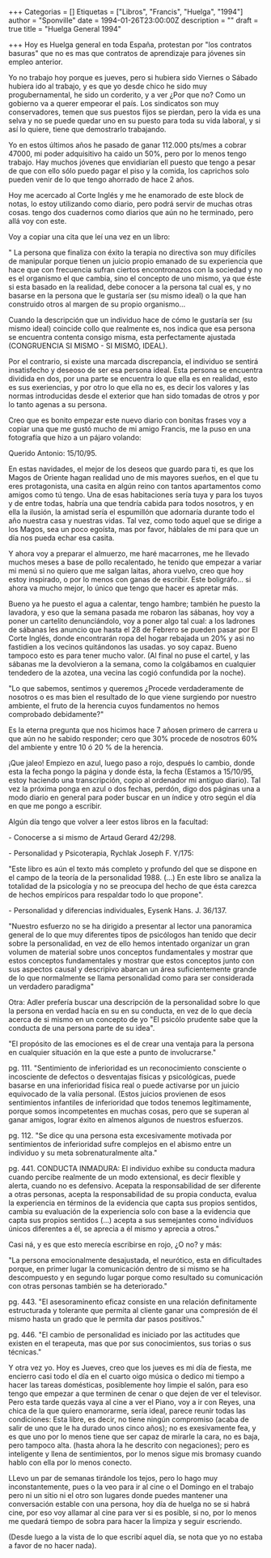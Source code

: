 +++
Categorias = []
Etiquetas = ["Libros", "Francis", "Huelga", "1994"]
author = "Sponville"
date = 1994-01-26T23:00:00Z
description = ""
draft = true
title = "Huelga General 1994"

+++
Hoy es Huelga general en toda España, protestan por "los contratos basuras" que no es mas que contratos de aprendizaje para jóvenes sin empleo anterior.

Yo no trabajo hoy porque es jueves, pero si hubiera sido Viernes o Sábado hubiera ido al trabajo, y es que yo desde chico he sido muy progubernamental, he sido un corderito, y a ver ¿Por que no? Como un gobierno va a querer empeorar el país. Los sindicatos son muy conservadores, temen que sus puestos fijos se pierdan, pero la vida es una selva y no se puede quedar uno en su puesto para toda su vida laboral, y si así lo quiere, tiene que demostrarlo trabajando.

Yo en estos últimos años he pasado de ganar 112.000 pts/mes a cobrar 47000, mi poder adquisitivo ha caido un 50%, pero por lo menos tengo trabajo. Hay muchos jóvenes que envidiarían ell puesto que tengo a pesar de que con ello sólo puedo pagar el piso y la comida, los caprichos solo pueden venir de lo que tengo ahorrado de hace 2 años.

Hoy me acercado al Corte Inglés y me he enamorado de este block de notas, lo estoy utilizando como diario, pero podrá servir de muchas otras cosas. tengo dos cuadernos como diarios que aún no he terminado, pero allá voy con este.

Voy a copiar una cita que leí una vez en un libro:

" La persona que finaliza con éxito la terapia no directiva son muy difíciles de manipular porque tienen un juicio propio emanado de su experiencia que hace que con frecuencia sufran ciertos encontronazos con la sociedad y no es el organismo el que cambia, sino el concepto de uno mismo, ya que éste si esta basado en la realidad, debe conocer a la persona tal cual es, y no basarse en la persona que le gustaría ser (su mismo ideal) o la que han construido otros al margen de su propio organismo...

Cuando la descripción que un individuo hace de cómo le gustaría ser (su mismo ideal) coincide collo que realmente es, nos indica que esa persona se encuentra contenta consigo misma, esta perfectamente ajustada (CONGRUENCIA SI MISMO - SI MISMO, IDEAL).

Por el contrario, si existe una marcada discrepancia, el individuo se sentirá insatisfecho y deseoso de ser esa persona ideal. Esta persona se encuentra dividida en dos, por una parte se encuentra lo que ella es en realidad, esto es sus exeriencias, y por otro lo que ella no es, es decir los valores y las normas introducidas desde el exterior que han sido tomadas de otros y por lo tanto agenas a su persona.

Creo que es bonito empezar este nuevo diario con bonitas frases voy a copiar una que me gustó mucho de mi amigo Francis, me la puso en una fotografía que hizo a un pájaro volando:

Querido Antonio: 15/10/95.

En estas navidades, el mejor de los deseos que guardo para ti, es que los Magos de Oriente hagan realidad uno de mis mayores sueños, en el que tu eres protagonista, una casita en algún reino con tantos apartamentos como amigos como tú tengo. Una de esas habitaciones sería tuya y para los tuyos y de entre todas, habría una que tendría cabida para todos nosotros, y en ella la ilusión, la amistad sería el espumillón que adornaría durante todo el año nuestra casa y nuestras vidas. Tal vez, como todo aquel que se dirige a los Magos, sea un poco egoísta, mas por favor, háblales de mi para que un día nos pueda echar esa casita.

Y ahora voy a preparar el almuerzo, me haré macarrones, me he llevado muchos meses a base de pollo recalentado, he tenido que empezar a variar mi menú si no quiero que me salgan laitas, ahora vuelvo, creo que hoy estoy inspirado, o por lo menos con ganas de escribir. Este boligráfo... si ahora va mucho mejor, lo único que tengo que hacer es apretar más.

Bueno ya he puesto el agua a calentar, tengo hambre; también he puesto la lavadora, y eso que la semana pasada me robaron las sábanas, hoy voy a poner un cartelito denunciándolo, voy a poner algo tal cual: a los ladrones de sábanas les anuncio que hasta el 28 de Febrero se pueden pasar por El Corte Inglés, donde encontrarán ropa del hogar rebajada un 20% y asi no fastidien a los vecinos quitándonos las usadas. yo soy capaz. Bueno tampoco esto es para tener mucho valor. (Al final no puse el cartel, y las sábanas me la devolvieron a la semana, como la colgábamos en cualquier tendedero de la azotea, una vecina las cogió confundida por la noche).

"Lo que sabemos, sentimos y queremos ¿Procede verdaderamente de nosotros o es mas bien el resultado de lo que viene surgiendo por nuestro ambiente, el fruto de la herencia cuyos fundamentos no hemos comprobado debidamente?"

Es la eterna pregunta que nos hicimos hace 7 añosen primero de carrera u que aún no he sabido responder; cero que 30% procede de nosotros 60% del ambiente y entre 10 ó 20 % de la herencia.

¡Que jaleo! Empiezo en azul, luego paso a rojo, después lo cambio, donde esta la fecha pongo la página y donde ésta, la fecha (Estamos a 15/10/95, estoy haciendo una transcripción, copio al ordenador mi antiguo diario). Tal vez la próxima ponga en azul o dos fechas, perdón, digo dos páginas una a modo diario en general para poder buscar en un índice y otro según el día en que me pongo a escribir.

Algún día tengo que volver a leer estos libros en la facultad:

\- Conocerse a si mismo de Artaud Gerard 42/298.

\- Personalidad y Psicoterapia, Rychlak Joseph F. Y/175:

"Este libro es aún el texto más completo y profundo del que se dispone en el campo de la teoría de la personalidad 1988. (...) En este libro se analiza la totalidad de la psicología y no se preocupa del hecho de que ésta carezca de hechos empíricos para respaldar todo lo que propone".

\- Personalidad y diferencias individuales, Eysenk Hans. J. 36/137.

"Nuestro esfuerzo no se ha dirigido a presentar al lector una panoramica general de lo que muy diferentes tipos de psicólogos han tenido que decir sobre la personalidad, en vez de ello hemos intentado organizar un gran volumen de material sobre unos conceptos fundamentales y mostrar que estos conceptos fundamentales y mostrar que estos conceptos junto con sus aspectos causal y descripivo abarcan un área suficientemente grande de lo que normalmente se llama personalidad como para ser considerada un verdadero paradigma"

Otra: Adler prefería buscar una descripción de la personalidad sobre lo que la persona en verdad hacía en su en su conducta, en vez de lo que decía acerca de si mismo en un concepto de yo "El psicólo prudente sabe que la conducta de una persona parte de su idea".

"El propósito de las emociones es el de crear una ventaja para la persona en cualquier situación en la que este a punto de involucrarse."

pg. 111. "Sentimiento de inferioridad es un reconocimiento consciente o incosciente de defectos o desventajas físicas y psicológicas, puede basarse en una inferioridad física real o puede activarse por un juicio equivocado de la valía personal. (Estos juicios provienen de esos sentimientos infantiles de inferioridad que todos tenemos legítimamente, porque somos incompetentes en muchas cosas, pero que se superan al ganar amigos, lograr éxito en almenos algunos de nuestros esfuerzos.

pg. 112. "Se dice qu una persona esta excesivamente motivada por sentimientos de inferioridad sufre complejos en el abismo entre un individuo y su meta sobrenaturalmente alta."

pg. 441. CONDUCTA INMADURA: El individuo exhibe su conducta madura cuando percibe realmente de un modo extensional, es decir flexible y alerta, cuando no es defensivo. Acepata la responsabilidad de ser diferente a otras personas, acepta la responsabilidad de su propia conducta, evalua la experiencia en términos de la evidencia que capta sus propios sentidos, cambia su evaluación de la experiencia solo con base a la evidencia que capta sus propios sentidos (...) acepta a sus semejantes como indivíduos únicos diferentes a él, se aprecia a él mismo y aprecia a otros."

Casi ná, y es que esto merecía escribirse en rojo, ¿O no? y más:

"La persona emocionalmente desajustada, el neurótico, esta en dificultades porque, en primer lugar la comunicación dentro de si mismo se ha descompuesto y en segundo lugar porque como resultado su comunicación con otras personas también se ha deteriorado."

pg. 443. "El asesoraminento eficaz consiste en una relación definitamente estructurada y tolerante que permita al cliente ganar una compresión de él mismo hasta un grado que le permita dar pasos positivos."

pg. 446. "El cambio de personalidad es iniciado por las actitudes que existen en el terapeuta, mas que por sus conocimientos, sus torias o sus técnicas."

Y otra vez yo. Hoy es Jueves, creo que los jueves es mi día de fiesta, me encierro casi todo el día en el cuarto oigo música o dedico mi tiempo a hacer las tareas domésticas, posiblemente hoy limpie el salón, para eso tengo que empezar a que terminen de cenar o que dejen de ver el televisor. Pero esta tarde quezás vaya al cine a ver el Piano, voy a ir con Reyes, una chica de la que quiero enamorarme, sería ideal, parece reunir todas las condiciones: Esta libre, es decir, no tiene ningún compromiso (acaba de salir de uno que le ha durado unos cinco años); no es exesivamente fea, y es que uno por lo menos tiene que ser capaz de mirarle la cara, no es baja, pero tampoco alta. (hasta ahora la he descrito con negaciones); pero es inteligente y llena de sentimientos, por lo menos sigue mis bromasy cuando hablo con ella por lo menos conecto.

LLevo un par de semanas tirándole los tejos, pero lo hago muy inconstantemente, pues o la veo para ir al cine o el Domingo en el trabajo pero ni un sitio ni el otro son lugares donde puedes mantener una conversación estable con una persona, hoy día de huelga no se si habrá cine, por eso voy allamar al cine para ver si es posible, si no, por lo menos me quedará tiempo de sobra para hacer la limpiza y seguir escriendo.

(Desde luego a la vista de lo que escribí aquel día, se nota que yo no estaba a favor de no hacer nada).